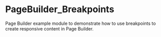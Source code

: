 # PageBuilder_Breakpoints

Page Builder example module to demonstrate how to use breakpoints to create responsive content in Page Builder.
